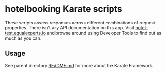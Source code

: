 # hotelbooking Karate scripts
These scripts assess responses across different combinations of request properties.  There isn't any API documentation on this app.  Visit [hotel-test.equalexperts.io](http://hotel-test.equalexperts.io/) and browse around using Developer Tools to find out as much as you can.
## Usage
See parent directory [README.md](../../../../README.md) for more about the Karate Framework.